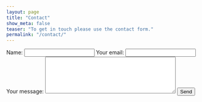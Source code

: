 ```yaml
---
layout: page
title: "Contact"
show_meta: false
teaser: "To get in touch please use the contact form."
permalink: "/contact/"
---
```


<form action="//formspree.io/email@fognetworks.org"
      method="POST">
	<input type="hidden" name="_subject" value="Email from Fognetworks" />
    Name: <input type="text" name="name">
    Your email: <input type="email" name="_replyto">
	<input type="text" name="_gotcha" style="display:none" />
	Your message: 
	 <textarea NAME="comments" COLS="40" ROWS="6"></textarea>
    <input type="submit" value="Send">
</form>